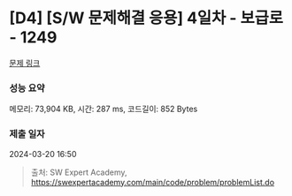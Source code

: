 # [D4] [S/W 문제해결 응용] 4일차 - 보급로 - 1249 

[문제 링크](https://swexpertacademy.com/main/code/problem/problemDetail.do?contestProbId=AV15QRX6APsCFAYD) 

### 성능 요약

메모리: 73,904 KB, 시간: 287 ms, 코드길이: 852 Bytes

### 제출 일자

2024-03-20 16:50



> 출처: SW Expert Academy, https://swexpertacademy.com/main/code/problem/problemList.do
